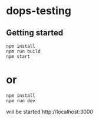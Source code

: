 # dops-testing

## Getting started
	npm install 
	npm run build 
	npm start

# or
	npm install 
	npm run dev


will be started http://localhost:3000

